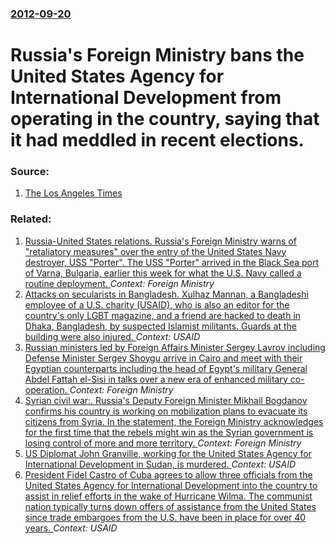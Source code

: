### [2012-09-20](/news/2012/09/20/index.md)

# Russia's Foreign Ministry bans the United States Agency for International Development from operating in the country, saying that it had meddled in recent elections. 




### Source:

1. [The Los Angeles Times](http://www.latimes.com/news/nationworld/world/la-fg-russia-usaid-20120920,0,3803504.story)

### Related:

1. [Russia-United States relations. Russia's Foreign Ministry warns of "retaliatory measures" over the entry of the United States Navy destroyer, USS "Porter". The USS "Porter" arrived in the Black Sea port of Varna, Bulgaria, earlier this week for what the U.S. Navy called a routine deployment. ](/news/2016/06/10/russia-united-states-relations-russia-s-foreign-ministry-warns-of-retaliatory-measures-over-the-entry-of-the-united-states-navy-destroy.md) _Context: Foreign Ministry_
2. [Attacks on secularists in Bangladesh. Xulhaz Mannan, a Bangladeshi employee of a U.S. charity (USAID), who is also an editor for the country's only LGBT magazine, and a friend are hacked to death in Dhaka, Bangladesh, by suspected Islamist militants. Guards at the building were also injured. ](/news/2016/04/25/attacks-on-secularists-in-bangladesh-xulhaz-mannan-a-bangladeshi-employee-of-a-u-s-charity-usaid-who-is-also-an-editor-for-the-country.md) _Context: USAID_
3. [Russian ministers led by Foreign Affairs Minister Sergey Lavrov including Defense Minister Sergey Shoygu arrive in Cairo and meet with their Egyptian counterparts including the head of Egypt's military General Abdel Fattah el-Sisi in talks over a new era of enhanced military co-operation. ](/news/2013/11/14/russian-ministers-led-by-foreign-affairs-minister-sergey-lavrov-including-defense-minister-sergey-shoygu-arrive-in-cairo-and-meet-with-their.md) _Context: Foreign Ministry_
4. [Syrian civil war:. Russia's Deputy Foreign Minister Mikhail Bogdanov confirms his country is working on mobilization plans to evacuate its citizens from Syria. In the statement, the Foreign Ministry acknowledges for the first time that the rebels might win as the Syrian government is losing control of more and more territory. ](/news/2012/12/13/syrian-civil-war-russia-s-deputy-foreign-minister-mikhail-bogdanov-confirms-his-country-is-working-on-mobilization-plans-to-evacuate-its-c.md) _Context: Foreign Ministry_
5. [ US Diplomat John Granville, working for the United States Agency for International Development in Sudan, is murdered. ](/news/2008/01/1/us-diplomat-john-granville-working-for-the-united-states-agency-for-international-development-in-sudan-is-murdered.md) _Context: USAID_
6. [ President Fidel Castro of Cuba agrees to allow three officials from the United States Agency for International Development into the country to assist in relief efforts in the wake of Hurricane Wilma. The communist nation typically turns down offers of assistance from the United States since trade embargoes from the U.S. have been in place for over 40 years. ](/news/2005/10/28/president-fidel-castro-of-cuba-agrees-to-allow-three-officials-from-the-united-states-agency-for-international-development-into-the-country.md) _Context: USAID_
